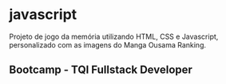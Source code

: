 # javascript

Projeto de jogo da memória utilizando HTML, CSS e Javascript, personalizado com as imagens do Manga Ousama Ranking.

## Bootcamp - TQI Fullstack Developer
